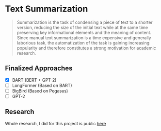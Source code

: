 # Text Summarization

> Summarization is the task of condensing a piece of text to a shorter version, reducing the size of the initial text while at the same time preserving key informational elements and the meaning of content. Since manual text summarization is a time expensive and generally laborious task, the automatization of the task is gaining increasing popularity and therefore constitutes a strong motivation for academic research.

## Finalized Approaches
- [x] BART (BERT + GPT-2)
- [ ] LongFormer (Based on BART)
- [ ] BigBird (Based on Pegasus)
- [ ] GPT-2

## Research
Whole research, I did for this project is public [here](https://krishpro.github.io/text-summarization)

